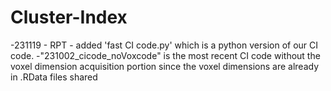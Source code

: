 # Cluster-Index
-231119 - RPT - added 'fast CI code.py' which is a python version of our CI code.
-"231002_cicode_noVoxcode" is the most recent CI code without the voxel dimension acquisition portion since the voxel dimensions are already in .RData files shared
